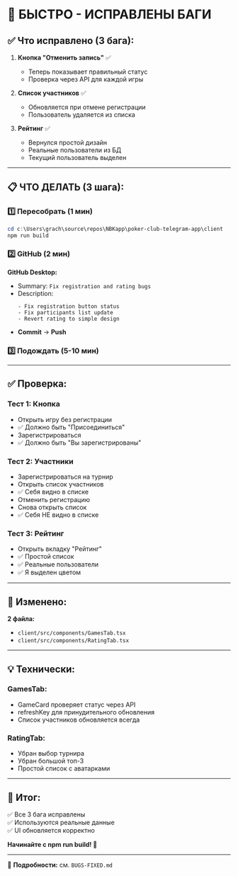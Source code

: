 # 🚀 БЫСТРО - ИСПРАВЛЕНЫ БАГИ

## ✅ Что исправлено (3 бага):

1. **Кнопка "Отменить запись"** ✅
   - Теперь показывает правильный статус
   - Проверка через API для каждой игры

2. **Список участников** ✅
   - Обновляется при отмене регистрации
   - Пользователь удаляется из списка

3. **Рейтинг** ✅
   - Вернулся простой дизайн
   - Реальные пользователи из БД
   - Текущий пользователь выделен

---

## 📋 ЧТО ДЕЛАТЬ (3 шага):

### 1️⃣ Пересобрать (1 мин)
```powershell
cd c:\Users\grach\source\repos\NBKapp\poker-club-telegram-app\client
npm run build
```

### 2️⃣ GitHub (2 мин)
**GitHub Desktop:**
- Summary: `Fix registration and rating bugs`
- Description:
  ```
  - Fix registration button status
  - Fix participants list update
  - Revert rating to simple design
  ```
- **Commit** → **Push**

### 3️⃣ Подождать (5-10 мин)

---

## ✅ Проверка:

### Тест 1: Кнопка
- Открыть игру без регистрации
- ✅ Должно быть "Присоединиться"
- Зарегистрироваться
- ✅ Должно быть "Вы зарегистрированы"

### Тест 2: Участники
- Зарегистрироваться на турнир
- Открыть список участников
- ✅ Себя видно в списке
- Отменить регистрацию
- Снова открыть список
- ✅ Себя НЕ видно в списке

### Тест 3: Рейтинг
- Открыть вкладку "Рейтинг"
- ✅ Простой список
- ✅ Реальные пользователи
- ✅ Я выделен цветом

---

## 📁 Изменено:

**2 файла:**
- `client/src/components/GamesTab.tsx`
- `client/src/components/RatingTab.tsx`

---

## 💡 Технически:

### GamesTab:
- GameCard проверяет статус через API
- refreshKey для принудительного обновления
- Список участников обновляется всегда

### RatingTab:
- Убран выбор турнира
- Убран большой топ-3
- Простой список с аватарками

---

## 🎯 Итог:

✅ Все 3 бага исправлены  
✅ Используются реальные данные  
✅ UI обновляется корректно  

**Начинайте с npm run build! 🚀**

---

📖 **Подробности:** см. `BUGS-FIXED.md`

